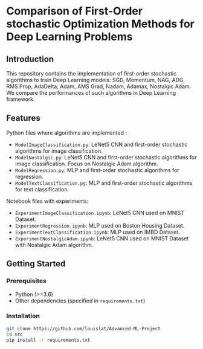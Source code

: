 # Comparison of First-Order stochastic Optimization Methods for Deep Learning Problems

## Introduction

This repository contains the implementation of first-order stochastic algorithms to train Deep Learning models: SGD, Momentum, NAG, ADG, RMS Prop, AdaDelta, Adam, AMS Grad, Nadam, Adamax, Nostalgic Adam. We compare the performances of such algorithms in Deep Learning framework.

## Features
Python files where algorithms are implemented : 

* ```ModelImageClassification.py```: LeNet5 CNN and first-order stochastic algorithms for image classification.
* ```ModelNostalgic.py```: LeNet5 CNN and first-order stochastic algorithms for image classification. Focus on Nostalgic Adam algorithm.
* ```ModelRegression.py```: MLP and first-order stochastic algorithms for regression.
* ```ModelTextClassification.py```: MLP and first-order stochastic algorithms for text classification.

Notebook files with experiments:

* ``` ExperimentImageClassification.ipynb ```: LeNet5 CNN used on MNIST Dataset.
* ``` ExperimentRegression.ipynb ```: MLP used on Boston Housing Dataset.
* ``` ExperimentTextClassification.ipynb ```: MLP used on IMBD Dataset.
* ``` ExperimentNostalgicAdam.ipynb ```: LeNet5 CNN used on MNIST Dataset with Nostalgic Adam algorithm.
  
## Getting Started

### Prerequisites

- Python (>=3.6)
- Other dependencies (specified in `requirements.txt`)

### Installation

```bash
git clone https://github.com/louislat/Advanced-ML-Project
cd src
pip install -r requirements.txt
```
